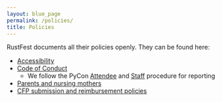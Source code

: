 ```yaml
---
layout: blue_page
permalink: /policies/
title: Policies
---
```


RustFest documents all their policies openly. They can be found here:

* [Accessibility](/accessibility)
* [Code of Conduct](/coc)
    * We follow the PyCon [Attendee](https://us.pycon.org/2018/about/code-of-conduct/attendee-procedure/) and [Staff](https://us.pycon.org/2018/about/code-of-conduct/staff-procedure/) procedure for reporting
* [Parents and nursing mothers](/parents)
* [CFP submission and reimbursement policies](https://cfp.rustfest.eu)
